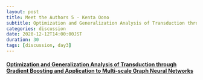 ```yaml
---
layout: post
title: Meet the Authors 5 - Kenta Oono
subtitle: Optimization and Generalization Analysis of Transduction through Gradient Boosting and Application to Multi-scale Graph Neural Networks
categories: discussion
date: 2020-12-12T14:00:00JST
duration: 30
tags: [discussion, day3]
---
```



#### [Optimization and Generalization Analysis of Transduction through Gradient Boosting and Application to Multi-scale Graph Neural Networks](https://papers.nips.cc/paper/2020/hash/dab49080d80c724aad5ebf158d63df41-Abstract.html)